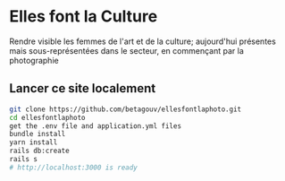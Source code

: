 # Elles font la Culture
Rendre visible les femmes de l'art et de la culture; aujourd'hui présentes mais sous-représentées dans le secteur, en commençant par la photographie


## Lancer ce site localement

```bash
git clone https://github.com/betagouv/ellesfontlaphoto.git
cd ellesfontlaphoto
get the .env file and application.yml files
bundle install
yarn install
rails db:create
rails s
# http://localhost:3000 is ready
```

